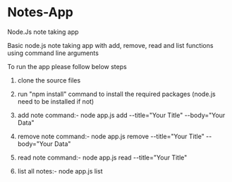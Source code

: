 # Notes-App
Node.Js note taking app

Basic node.js note taking app with add, remove, read and list functions using command line arguments

To run the app please follow below steps

1. clone the source files

2. run "npm install" command to install the required packages (node.js need to be installed if not)

3. add note command:- node app.js add --title="Your Title" --body="Your Data"

4. remove note command:- node app.js remove --title="Your Title" --body="Your Data"

5. read note command:- node app.js read --title="Your Title"

6. list all notes:-  node app.js list

   
